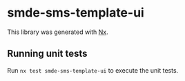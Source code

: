 # smde-sms-template-ui

This library was generated with [Nx](https://nx.dev).

## Running unit tests

Run `nx test smde-sms-template-ui` to execute the unit tests.
